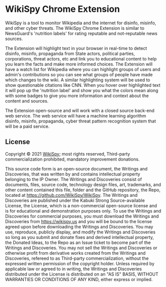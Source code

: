 # WikiSpy Chrome Extension

WikiSpy is a tool to monitor Wikipedia and the internet for disinfo, misinfo, and other cyber threats. The WikiSpy Chrome Extension is similar to NewsGuard's 'nutrition labels' for rating reputable and not-reputable news sources.

The Extension will highlight text in your browser in real-time to detect disinfo, misinfo, propaganda from State actors, political parties, corporations, threat actors, etc and link you to educational content to help you learn the facts and make more informed choices. The Extension will have a watch list for Wikipedia where you can highlight groups of users and admin's contributions so you can see what groups of people have made which changes to the wiki. A similar highlighting system will be used to show questionable citations like CNN. When you hover over highlighted text it will pop up the 'nutrition label' and show you what the colors mean along with some badges to give you more information and context about the content and sources.

The Extension open-source and will work with a closed source back-end web service. The web service will have a machine learning algorithm disinfo, misinfo, propaganda, cyber threat pattern recognition system that will be a paid service.

## License

Copyright © 2021 [WikiSpy](https://wikispy.us); most rights reserved, Third-party commercialization prohibited, mandatory improvement donations.

This source code form is an open-source document, the Writings and Discoveries, that was written by and contains intellectual property belonging to the IP Owner. The Writings and Discoveries consist of documents, files, source code, technology design files, art, trademarks, and other content contained this file, folder and the GitHub repository, the Repo, located at <https://github.com/WikiSpy/WikiSpy>. The Writings and Discoveries are published under the Kabuki Strong Source-available License, the License, which is a non-commercial open-source license and is for educational and demonstration purposes only. To use the Writings and Discoveries for commercial purposes, you must download the Writings and Discoveries from <https://wikispy.us> and you will be bound to the license agreed upon before downloading the Writings and Discoveries. You may use, reproduce, publicly display, and modify the Writings and Discoveries so long as you submit and donate fixes and derived intellectual property, the Donated Ideas, to the Repo as an Issue ticket to become part of the Writings and Discoveries. You may not sell the Writings and Discoveries or otherwise profit from derivative works created from the Writings and Discoveries, refereed to as Third-party commercialization, without the expressed written permission of the copyright holder. Unless required by applicable law or agreed to in writing, the Writings and Discoveries distributed under the License is distributed on an "AS IS" BASIS, WITHOUT WARRANTIES OR CONDITIONS OF ANY KIND, either express or implied.
